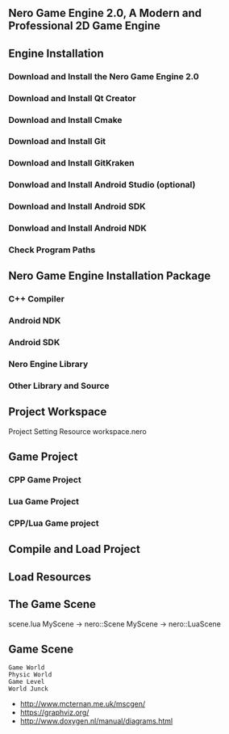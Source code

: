 ## Nero Game Engine 2.0, A Modern and Professional 2D Game Engine


## Engine Installation

### Download and Install the Nero Game Engine 2.0
### Download and Install Qt Creator 
### Download and Install Cmake
### Download and Install Git
### Download and Install GitKraken
### Donwload and Install Android Studio (optional)
### Download and Install Android SDK
### Donwload and Install Android NDK
### Check Program Paths

## Nero Game Engine Installation Package
### C++ Compiler
### Android NDK
### Android SDK
### Nero Engine Library
### Other Library and Source

## Project Workspace

Project
Setting
Resource
workspace.nero

## Game Project

### CPP Game Project
### Lua Game Project
### CPP/Lua Game project

## Compile and Load Project

## Load Resources

## The Game Scene

scene.lua
MyScene -> nero::Scene
MyScene -> nero::LuaScene

## Game Scene
    Game World
    Physic World
    Game Level
    World Junck

- http://www.mcternan.me.uk/mscgen/
- https://graphviz.org/
- http://www.doxygen.nl/manual/diagrams.html

